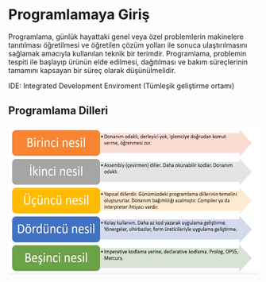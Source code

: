 # Programlamaya Giriş
Programlama, günlük hayattaki genel veya özel problemlerin makinelere tanıtılması öğretilmesi ve öğretilen çözüm yolları ile sonuca ulaştırılmasını sağlamak amacıyla kullanılan teknik bir terimdir. Programlama, problemin tespiti ile başlayıp ürünün elde edilmesi, dağıtılması ve bakım süreçlerinin tamamını kapsayan bir süreç olarak düşünülmelidir.

IDE: Integrated Development Enviroment (Tümleşik geliştirme ortamı)

## Programlama Dilleri 
<img src="../Images/programlama-dilleri.png" alt="basla-dur" width="630" height="300"> <br>